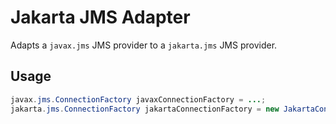 Jakarta JMS Adapter
===================

Adapts a `javax.jms` JMS provider to a `jakarta.jms` JMS provider.


Usage
-----

```java
javax.jms.ConnectionFactory javaxConnectionFactory = ...;
jakarta.jms.ConnectionFactory jakartaConnectionFactory = new JakartaConnectionFactory(javaxConnectionFactory);
```
